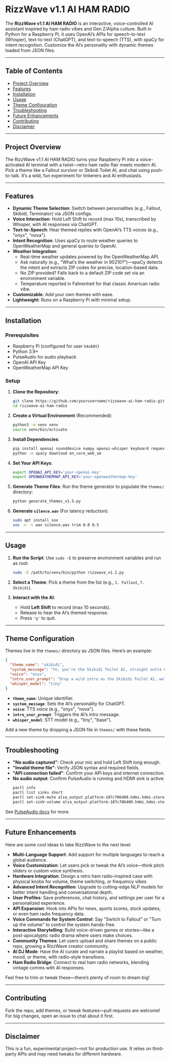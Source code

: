 # RizzWave v1.1 AI HAM RADIO

The **RizzWave v1.1 AI HAM RADIO** is an interactive, voice-controlled AI assistant inspired by ham radio vibes and Gen Z/Alpha culture. Built in Python for a Raspberry Pi, it uses OpenAI’s APIs for speech-to-text (Whisper), text-to-text (ChatGPT), and text-to-speech (TTS), with spaCy for intent recognition. Customize the AI’s personality with dynamic themes loaded from JSON files.

---

## Table of Contents

- [Project Overview](#project-overview)
- [Features](#features)
- [Installation](#installation)
- [Usage](#usage)
- [Theme Configuration](#theme-configuration)
- [Troubleshooting](#troubleshooting)
- [Future Enhancements](#future-enhancements)
- [Contributing](#contributing)
- [Disclaimer](#disclaimer)

---

## Project Overview

The RizzWave v1.1 AI HAM RADIO turns your Raspberry Pi into a voice-activated AI terminal with a twist—retro ham radio flair meets modern AI. Pick a theme like a Fallout survivor or Skibidi Toilet AI, and chat using push-to-talk. It’s a wild, fun experiment for tinkerers and AI enthusiasts.

---

## Features

- **Dynamic Theme Selection**: Switch between personalities (e.g., Fallout, Skibidi, Terminator) via JSON configs.
- **Voice Interaction**: Hold Left Shift to record (max 10s), transcribed by Whisper, with AI responses via ChatGPT.
- **Text-to-Speech**: Hear themed replies with OpenAI’s TTS voices (e.g., "onyx", "nova").
- **Intent Recognition**: Uses spaCy to route weather queries to OpenWeatherMap and general queries to OpenAI.
- **Weather Integration**: 
  - Real-time weather updates powered by the OpenWeatherMap API.
  - Ask naturally (e.g., "What’s the weather in 90210?")—spaCy detects the intent and extracts ZIP codes for precise, location-based data.
  - No ZIP provided? Falls back to a default ZIP code set via an environment variable.
  - Temperature reported in Fahrenheit for that classic American radio vibe.
- **Customizable**: Add your own themes with ease.
- **Lightweight**: Runs on a Raspberry Pi with minimal setup.

---

## Installation

### Prerequisites

- Raspberry Pi (configured for user `h4xb0t`)
- Python 3.9+
- PulseAudio for audio playback
- OpenAI API Key
- OpenWeatherMap API Key

### Setup

1. **Clone the Repository**:
   ```bash
   git clone https://github.com/yourusername/rizzwave-ai-ham-radio.git
   cd rizzwave-ai-ham-radio
   ```

2. **Create a Virtual Environment** (Recommended):
   ```bash
   python3 -m venv venv
   source venv/bin/activate
   ```

3. **Install Dependencies**:
   ```bash
   pip install openai sounddevice numpy openai-whisper keyboard requests spacy==3.7.2
   python -m spacy download en_core_web_sm
   ```

4. **Set Your API Keys**:
   ```bash
   export OPENAI_API_KEY='your-openai-key'
   export OPENWEATHERMAP_API_KEY='your-openweathermap-key'
   ```

5. **Generate Theme Files**:
   Run the theme generator to populate the `themes/` directory:
   ```bash
   python generate_themes_v1.5.py
   ```

6. **Generate `silence.wav`** (For latency reduction):
   ```bash
   sudo apt install sox
   sox -n -t wav silence.wav trim 0.0 0.5
   ```

---

## Usage

1. **Run the Script**:
   Use `sudo -E` to preserve environment variables and run as root:
   ```bash
   sudo -E /path/to/venv/bin/python rizzwave_v1.1.py
   ```

2. **Select a Theme**:
   Pick a theme from the list (e.g., `1. Fallout`, `7. Skibidi`).

3. **Interact with the AI**:
   - Hold **Left Shift** to record (max 10 seconds).
   - Release to hear the AI’s themed response.
   - Press `'q'` to quit.

---

## Theme Configuration

Themes live in the `themes/` directory as JSON files. Here’s an example:

```json
{
  "theme_name": "skibidi",
  "system_message": "Yo, you’re the Skibidi Toilet AI, straight outta Ohio, dripping sigma rizz. Spit brain rot answers, max 50 words—keep it sus, lit, and totally goated. No cap, fam, let’s get this bread! Yeet!",
  "voice": "onyx",
  "intro_user_prompt": "Drop a wild intro as the Skibidi Toilet AI, welcome some Gen Z/Alpha zoomers, and flex your sigma readiness to roll.",
  "whisper_model": "tiny"
}
```

- **`theme_name`**: Unique identifier.
- **`system_message`**: Sets the AI’s personality for ChatGPT.
- **`voice`**: TTS voice (e.g., "onyx", "nova").
- **`intro_user_prompt`**: Triggers the AI’s intro message.
- **`whisper_model`**: STT model (e.g., "tiny", "base").

Add a new theme by dropping a JSON file in `themes/` with these fields.

---

## Troubleshooting

- **"No audio captured"**: Check your mic and hold Left Shift long enough.
- **"Invalid theme file"**: Verify JSON syntax and required fields.
- **"API connection failed"**: Confirm your API keys and internet connection.
- **No audio output**: Confirm PulseAudio is running and HDMI sink is active:
  ```bash
  pactl info
  pactl list sinks short
  pactl set-sink-mute alsa_output.platform-107c706400.hdmi.hdmi-stereo 0
  pactl set-sink-volume alsa_output.platform-107c706400.hdmi.hdmi-stereo 100%
  ```

See [PulseAudio docs](https://www.freedesktop.org/wiki/Software/PulseAudio/Documentation/User/) for more.

---

## Future Enhancements

Here are some cool ideas to take RizzWave to the next level:

- **Multi-Language Support**: Add support for multiple languages to reach a global audience.
- **Voice Customization**: Let users pick or tweak the AI’s voice—think pitch sliders or custom voice synthesis.
- **Hardware Integration**: Design a retro ham radio-inspired case with physical knobs for volume, theme switching, or frequency vibes.
- **Advanced Intent Recognition**: Upgrade to cutting-edge NLP models for better intent handling and conversational depth.
- **User Profiles**: Save preferences, chat history, and settings per user for a personalized experience.
- **API Expansion**: Hook into APIs for news, sports scores, stock updates, or even ham radio frequency data.
- **Voice Commands for System Control**: Say "Switch to Fallout" or "Turn up the volume" to control the system hands-free.
- **Interactive Storytelling**: Build voice-driven games or stories—like a post-apocalyptic radio drama where users make choices.
- **Community Themes**: Let users upload and share themes on a public repo, growing a RizzWave creator community.
- **AI DJ Mode**: Have the AI curate and narrate a playlist based on weather, mood, or theme, with radio-style transitions.
- **Ham Radio Bridge**: Connect to real ham radio networks, blending vintage comms with AI responses.

Feel free to trim or tweak these—there’s plenty of room to dream big!

---

## Contributing

Fork the repo, add themes, or tweak features—pull requests are welcome! For big changes, open an issue to chat about it first.

---

## Disclaimer

This is a fun, experimental project—not for production use. It relies on third-party APIs and may need tweaks for different hardware.
```
